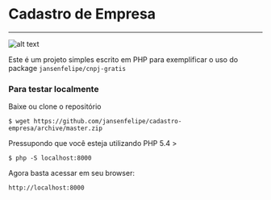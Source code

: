 # Cadastro de Empresa

----------------------

![alt text](https://github.com/jansenfelipe/cadastro-empresa/raw/master/exemplo_prinscreen.png "Demonstração")

Este é um projeto simples escrito em PHP para exemplificar o uso do package `jansenfelipe/cnpj-gratis`

### Para testar localmente

Baixe ou clone o repositório

    $ wget https://github.com/jansenfelipe/cadastro-empresa/archive/master.zip

Pressupondo que você esteja utilizando PHP 5.4 >

    $ php -S localhost:8000

Agora basta acessar em seu browser:
    
    http://localhost:8000